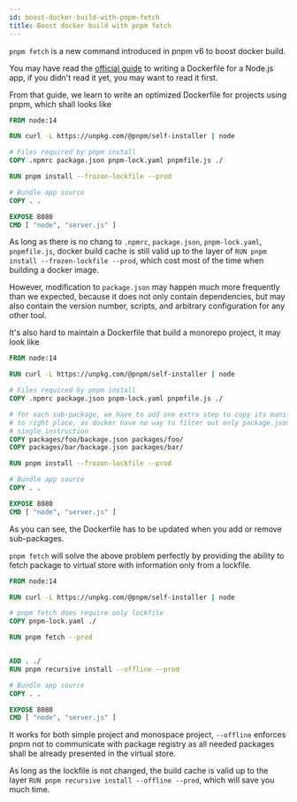 ```yaml
---
id: boost-docker-build-with-pnpm-fetch
title: Boost docker build with pnpm fetch
---
```


`pnpm fetch` is a new command introduced in pnpm v6 to boost docker build.

You may have read the [official guide] to writing a Dockerfile for a Node.js
app, if you didn't read it yet, you may want to read it first.

From that guide, we learn to write an optimized Dockerfile for projects using
pnpm, which shall looks like

```Dockerfile
FROM node:14

RUN curl -L https://unpkg.com/@pnpm/self-installer | node

# Files required by pnpm install
COPY .npmrc package.json pnpm-lock.yaml pnpmfile.js ./

RUN pnpm install --frozon-lockfile --prod

# Bundle app source
COPY . .

EXPOSE 8080
CMD [ "node", "server.js" ]
```

As long as there is no chang to `.npmrc`, `package.json`, `pnpm-lock.yaml`,
`pnpmfile.js`, docker build cache is still valid up to the layer of
`RUN pnpm install --frozen-lockfile --prod`, which cost most of the time
when building a docker image.

However, modification to `package.json` may happen much more frequently than
we expected, because it does not only contain dependencies, but may also
contain the version number, scripts, and arbitrary configuration for any other
tool.

It's also hard to maintain a Dockerfile that build a monorepo project, it may
look like

```Dockerfile
FROM node:14

RUN curl -L https://unpkg.com/@pnpm/self-installer | node

# Files required by pnpm install
COPY .npmrc package.json pnpm-lock.yaml pnpmfile.js ./

# for each sub-package, we have to add one extra step to copy its manifest
# to right place, as docker have no way to filter out only package.json with
# single instruction
COPY packages/foo/backage.json packages/foo/
COPY packages/bar/backage.json packages/bar/

RUN pnpm install --frozon-lockfile --prod

# Bundle app source
COPY . .

EXPOSE 8080
CMD [ "node", "server.js" ]

```
As you can see, the Dockerfile has to be updated when you add or remove
sub-packages.

`pnpm fetch` will solve the above problem perfectly by providing the ability
to fetch package to virtual store with information only from a lockfile.

```Dockerfile
FROM node:14

RUN curl -L https://unpkg.com/@pnpm/self-installer | node

# pnpm fetch does require only lockfile
COPY pnpm-lock.yaml ./

RUN pnpm fetch --prod


ADD . ./
RUN pnpm recursive install --offline --prod

# Bundle app source
COPY . .

EXPOSE 8080
CMD [ "node", "server.js" ]
```

It works for both simple project and monospace project, `--offline` enforces
pnpm not to communicate with package registry as all needed packages shall be
already presented in the virtual store.

As long as the lockfile is not changed, the build cache is valid up to the
layer `RUN pnpm recursive install --offline --prod`, which will save you much
time.


[official guide]: https://nodejs.org/en/docs/guides/nodejs-docker-webapp/
